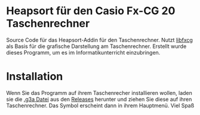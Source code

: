# Heapsort für den Casio Fx-CG 20 Taschenrechner
Source Code für das Heapsort-Addin für den Taschenrechner. Nutzt [libfxcg](https://github.com/Jonimoose/libfxcg) als Basis für die grafische Darstellung am Taschenrechner. Erstellt wurde dieses Programm, um es im Informatikunterricht einzubringen.
# Installation
Wenn Sie das Programm auf ihrem Taschenrecher installieren wollen, laden sie die [.g3a Datei](https://github.com/Pawl-Patrol/heapsort/releases/download/2.0/ich_geb_dir_nen_heap.g3a) aus den [Releases](https://github.com/Pawl-Patrol/heapsort/releases) herunter und ziehen Sie diese auf ihren Taschenrechner. Das Symbol erscheint dann in ihrem Hauptmenü. Viel Spaß
